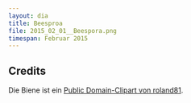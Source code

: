 ```yaml
---
layout: dia
title: Beesproa
file: 2015_02_01__Beespora.png
timespan: Februar 2015
---
```


## Credits

Die Biene ist ein [Public Domain-Clipart von roland81](https://openclipart.org/detail/69817/cartoon-bee-by-roland81).
